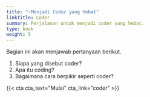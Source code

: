 ```yaml
---
title: "⭐Menjadi Coder yang Hebat"
linkTitle: Coder
summary: Perjalanan untuk menjadi coder yang hebat.
type: book
weight: 5
---
```


Bagian ini akan menjawab pertanyaan berikut.
1. Siapa yang disebut coder?
2. Apa itu coding?
3. Bagaimana cara berpikir seperti coder?



{{< cta cta_text="Mulai" cta_link="coder" >}}
